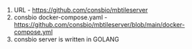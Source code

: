 1. URL - https://github.com/consbio/mbtileserver
2. consbio docker-compose.yaml - https://github.com/consbio/mbtileserver/blob/main/docker-compose.yml
3. consbio server is written in GOLANG
